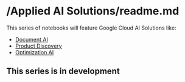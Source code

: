
# /Applied AI Solutions/readme.md

This series of notebooks will feature Google Cloud AI Solutions like:
- [Document AI](https://cloud.google.com/document-ai/docs/setup)
- [Product Discovery](https://cloud.google.com/solutions/retail-product-discovery#section-4)
- [Optimization AI](https://cloud.google.com/optimization/docs/introduction/setup)

## This series is in development
